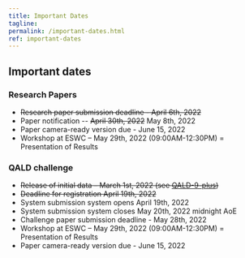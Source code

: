 ```yaml
---
title: Important Dates
tagline: 
permalink: /important-dates.html
ref: important-dates
---
```


## Important dates

### Research Papers

* <del>Research paper submission deadline - April 6th, 2022
* Paper notification -- <del> April 30th, 2022</del> May 8th, 2022
* Paper camera-ready version due - June 15, 2022
* Workshop at ESWC – May 29th, 2022 (09:00AM-12:30PM) = Presentation of Results
  
### QALD challenge

* <del> Release of initial data – March 1st, 2022 (see [QALD-9-plus](https://github.com/Perevalov/qald_9_plus)) 
* <del> Deadline for registration April 19th, 2022 </del>
* System submission system opens April 19th, 2022
* System submission system closes May 20th, 2022  midnight AoE
* Challenge paper submission deadline - May 28th, 2022
* Workshop at ESWC – May 29th, 2022 (09:00AM-12:30PM) = Presentation of Results
* Paper camera-ready version due - June 15, 2022
